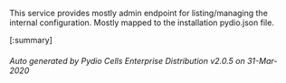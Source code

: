 






This service provides mostly admin endpoint for listing/managing the internal configuration. Mostly mapped to the installation pydio.json file.

[:summary]

###### Auto generated by Pydio Cells Enterprise Distribution v2.0.5 on 31-Mar-2020
